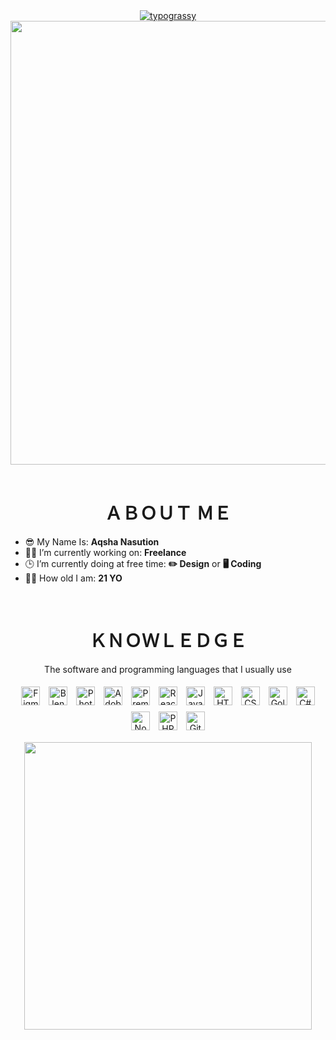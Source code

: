 <div align="center">
  <a href="https://github.com/kawarimidoll/typograssy">
    <img alt="typograssy" src="https://typograssy.deno.dev/api?text=AQSHA%20NASUTION&l0=none&l1=800080&bg=000000&frame=none&speed=100&comment=">
  </a>
</div>
<div align="center">
  <img width="710" height="auto" src="gojo-jujutsu-kaisen.gif">
</div>

<br>
<h1 align="center">ＡＢＯＵＴ ＭＥ</h1>
<ul>
  <li> 😎 My Name Is: <b>Aqsha Nasution</b></li>
  <li> 🙋‍♂️ I’m currently working on: <b>Freelance</b></li>
  <li> 🕒 I’m currently doing at free time: <b>✏️ Design</b> or <b>🖥️ Coding</b></li>
  <li> 🧑‍🎓 How old I am: <b>21 YO</b></li>
</ul>

<br>
<h1 align="center">ＫＮＯＷＬＥＤＧＥ</h1>
<div align="center">
  <p align="center">The software and programming languages that I usually use<br></p>
  <p align="center">
    <img style="margin: 5px" src="https://img.shields.io/badge/-Figma-F24E1E?style=flat-square&logo=Figma&logoColor=white" alt="Figma" height="30" />  
    <img style="margin: 5px" src="https://img.shields.io/badge/-Blender-F5792A?style=flat-square&logo=Blender&logoColor=white" alt="Blender" height="30" />  
    <img style="margin: 5px" src="https://img.shields.io/badge/-Photoshop-31A8FF?style=flat-square&logo=Adobe-Photoshop&logoColor=white" alt="Photoshop" height="30" />  
    <img style="margin: 5px" src="https://img.shields.io/badge/-Adobe_Illustrator-FF9A00?style=flat-square&logo=Adobe-Illustrator&logoColor=white" alt="Adobe Illustrator" height="30" />  
    <img style="margin: 5px" src="https://img.shields.io/badge/-Premiere_Pro-9999FF?style=flat-square&logo=Adobe-Premiere-Pro&logoColor=white" alt="Premiere Pro" height="30" />  
    <img style="margin: 5px" src="https://img.shields.io/badge/-React-61DAFB?style=flat-square&logo=React&logoColor=white" alt="React" height="30" />  
    <img style="margin: 5px" src="https://img.shields.io/badge/-JavaScript-F7DF1E?style=flat-square&logo=JavaScript&logoColor=black" alt="JavaScript" height="30" />  
    <img style="margin: 5px" src="https://img.shields.io/badge/-HTML-239120?style=flat-square&logo=HTML5&logoColor=white" alt="HTML" height="30" />  
    <img style="margin: 5px" src="https://img.shields.io/badge/-CSS-1572B6?style=flat-square&logo=CSS3&logoColor=white" alt="CSS" height="30" />  
    <img style="margin: 5px" src="https://img.shields.io/badge/-Golang-00ADD8?style=flat-square&logo=Go&logoColor=white" alt="Golang" height="30" />  
    <img style="margin: 5px" src="https://img.shields.io/badge/-C%23-239120?style=flat-square&logo=C-Sharp&logoColor=white" alt="C#" height="30" />  
    <img style="margin: 5px" src="https://img.shields.io/badge/-Node.js-339933?style=flat-square&logo=Node.js&logoColor=white" alt="Node.js" height="30" />   
    <img style="margin: 5px" src="https://img.shields.io/badge/-PHP-777BB4?style=flat-square&logo=PHP&logoColor=white" alt="PHP" height="30" />  
    <img style="margin: 5px" src="https://img.shields.io/badge/-GitHub-181717?style=flat-square&logo=GitHub&logoColor=white" alt="Github" height="30" />  
  </p>
  <img src="Add-ons/AS.gif" width="460px" height="auto" align="center">
</div>



